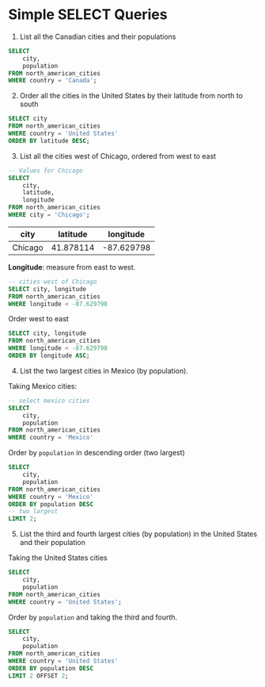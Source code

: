# Simple SELECT Queries

1. List all the Canadian cities and their populations
```SQL
SELECT 
    city, 
    population
FROM north_american_cities
WHERE country = 'Canada';
```
2. Order all the cities in the United States by their latitude from north to south
```SQL
SELECT city
FROM north_american_cities
WHERE country = 'United States'
ORDER BY latitude DESC;
```
3. List all the cities west of Chicago, ordered from west to east
```SQL
-- Values for Chicago
SELECT 
	city, 
	latitude, 
	longitude
FROM north_american_cities
WHERE city = 'Chicago';
```

| city    | latitude  | longitude  |
| ------- | --------- | ---------- |
| Chicago | 41.878114 | -87.629798 |
**Longitude**: measure from east to west.
```SQL
-- cities west of Chicago
SELECT city, longitude
FROM north_american_cities
WHERE longitude < -87.629798
```
Order west to east
```SQL
SELECT city, longitude
FROM north_american_cities
WHERE longitude < -87.629798
ORDER BY longitude ASC;
```
4. List the two largest cities in Mexico (by population).

Taking Mexico cities:
```SQL
-- select mexico cities
SELECT 
    city, 
    population
FROM north_american_cities
WHERE country = 'Mexico'
```
Order by `population` in descending order (two largest)
```SQL
SELECT 
    city, 
    population
FROM north_american_cities
WHERE country = 'Mexico'
ORDER BY population DESC
-- two largest
LIMIT 2;
```
5. List the third and fourth largest cities (by population) in the United States and their population

Taking the United States cities
```SQL
SELECT 
    city, 
    population
FROM north_american_cities
WHERE country = 'United States';
```

Order by `population` and taking the third and fourth.
```SQL
SELECT 
    city, 
    population
FROM north_american_cities
WHERE country = 'United States'
ORDER BY population DESC
LIMIT 2 OFFSET 2;
```